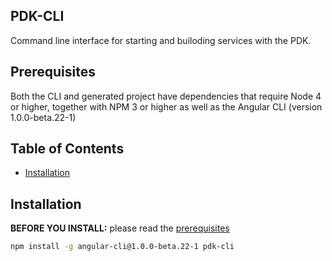 ## PDK-CLI

Command line interface for starting and builoding services with the PDK.

## Prerequisites

Both the CLI and generated project have dependencies that require Node 4 or higher, together
with NPM 3 or higher as well as the Angular CLI (version 1.0.0-beta.22-1)

## Table of Contents

* [Installation](#installation)

## Installation

**BEFORE YOU INSTALL:** please read the [prerequisites](#prerequisites)
```bash
npm install -g angular-cli@1.0.0-beta.22-1 pdk-cli
```